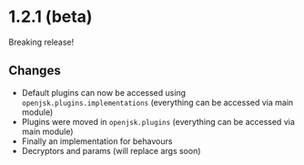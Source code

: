 # 1.2.1 (beta)
Breaking release!

## Changes

- Default plugins can now be accessed using `openjsk.plugins.implementations` (everything can be accessed via main module)
- Plugins were moved in `openjsk.plugins` (everything can be accessed via main module)
- Finally an implementation for behavours
- Decryptors and params (will replace args soon)

